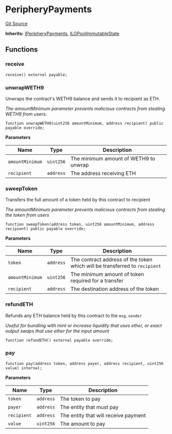 # PeripheryPayments
[Git Source](https://github.com/KYRDTeam/ilo-contracts/blob/c821b671bb5c9be46c122173f3f384ce7950f2da/src/base/PeripheryPayments.sol)

**Inherits:**
[IPeripheryPayments](/src/interfaces/IPeripheryPayments.sol/interface.IPeripheryPayments.md), [ILOPoolImmutableState](/src/base/ILOPoolImmutableState.sol/abstract.ILOPoolImmutableState.md)


## Functions
### receive


```solidity
receive() external payable;
```

### unwrapWETH9

Unwraps the contract's WETH9 balance and sends it to recipient as ETH.

*The amountMinimum parameter prevents malicious contracts from stealing WETH9 from users.*


```solidity
function unwrapWETH9(uint256 amountMinimum, address recipient) public payable override;
```
**Parameters**

|Name|Type|Description|
|----|----|-----------|
|`amountMinimum`|`uint256`|The minimum amount of WETH9 to unwrap|
|`recipient`|`address`|The address receiving ETH|


### sweepToken

Transfers the full amount of a token held by this contract to recipient

*The amountMinimum parameter prevents malicious contracts from stealing the token from users*


```solidity
function sweepToken(address token, uint256 amountMinimum, address recipient) public payable override;
```
**Parameters**

|Name|Type|Description|
|----|----|-----------|
|`token`|`address`|The contract address of the token which will be transferred to `recipient`|
|`amountMinimum`|`uint256`|The minimum amount of token required for a transfer|
|`recipient`|`address`|The destination address of the token|


### refundETH

Refunds any ETH balance held by this contract to the `msg.sender`

*Useful for bundling with mint or increase liquidity that uses ether, or exact output swaps
that use ether for the input amount*


```solidity
function refundETH() external payable override;
```

### pay


```solidity
function pay(address token, address payer, address recipient, uint256 value) internal;
```
**Parameters**

|Name|Type|Description|
|----|----|-----------|
|`token`|`address`|The token to pay|
|`payer`|`address`|The entity that must pay|
|`recipient`|`address`|The entity that will receive payment|
|`value`|`uint256`|The amount to pay|


